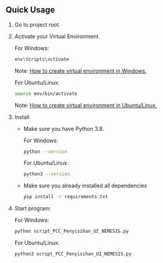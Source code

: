 ## Quick Usage
1. Go to project root.
2. Activate your Virtual Environment.
    
    For Windows:
    
    ```sh
    env\Scripts\activate
    ```
    Note: [How to create virtual environment in Windows.](https://docs.python.org/3.8/library/venv.html)
    
    For Ubuntu/Linux:

    ```sh
    source env/bin/activate
    ```
    Note: [How to create virtual environment in Ubuntu/Linux.](https://linuxize.com/post/how-to-create-python-virtual-environments-on-ubuntu-18-04/)

3. Install 
    * Make sure you have Python 3.8.

       For Windows:
    
        ```sh
        python --version
        ```
        
        For Ubuntu/Linux:
        
        ```sh
        python3 --version
        ```

    * Make sure you already installed all dependencies
    
        ```sh
        pip install -r requirements.txt
        ```

4. Start program:
    
    For Windows:
    
    ```sh
    python script_PCC_Penyisihan_UI_NEMESIS.py
    ```
    
    For Ubuntu/Linux:
    
    ```sh
    python3 script_PCC_Penyisihan_UI_NEMESIS.py
    ```
